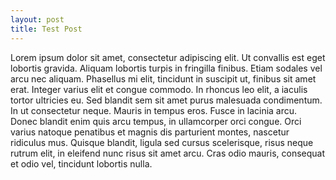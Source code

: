 ```yaml
---
layout: post
title: Test Post
---
```


Lorem ipsum dolor sit amet, consectetur adipiscing elit. Ut convallis est eget lobortis gravida. Aliquam lobortis turpis in fringilla finibus. Etiam sodales vel arcu nec aliquam. Phasellus mi elit, tincidunt in suscipit ut, finibus sit amet erat. Integer varius elit et congue commodo. In rhoncus leo elit, a iaculis tortor ultricies eu. Sed blandit sem sit amet purus malesuada condimentum. In ut consectetur neque. Mauris in tempus eros. Fusce in lacinia arcu. Donec blandit enim quis arcu tempus, in ullamcorper orci congue. Orci varius natoque penatibus et magnis dis parturient montes, nascetur ridiculus mus. Quisque blandit, ligula sed cursus scelerisque, risus neque rutrum elit, in eleifend nunc risus sit amet arcu. Cras odio mauris, consequat et odio vel, tincidunt lobortis nulla.
